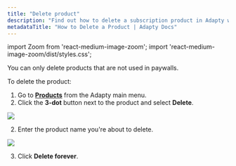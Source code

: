 ```yaml
---
title: "Delete product"
description: "Find out how to delete a subscription product in Adapty without disrupting your app's revenue flow."
metadataTitle: "How to Delete a Product | Adapty Docs"
---
```


import Zoom from 'react-medium-image-zoom';
import 'react-medium-image-zoom/dist/styles.css';

You can only delete products that are not used in paywalls.

To delete the product:

1. Go to **[Products](https://app.adapty.io/products)** from the Adapty main menu.
2. Click the **3-dot** button next to the product and select **Delete**.


<Zoom>
  <img src={require('./img/delete-product.png').default}
  style={{
    border: '1px solid #727272', /* border width and color */
    width: '700px', /* image width */
    display: 'block', /* for alignment */
    margin: '0 auto' /* center alignment */
  }}
/>
</Zoom>





2. Enter the product name you're about to delete.


<Zoom>
  <img src={require('./img/b945add-delete_product.webp').default}
  style={{
    border: '1px solid #727272', /* border width and color */
    width: '700px', /* image width */
    display: 'block', /* for alignment */
    margin: '0 auto' /* center alignment */
  }}
/>
</Zoom>





3. Click **Delete forever**.
